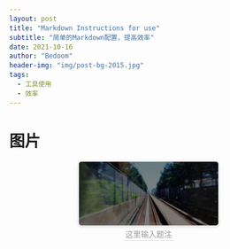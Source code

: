 ```yaml
---
layout: post
title: "Markdown Instructions for use"
subtitle: "简单的Markdown配置，提高效率"
date: 2021-10-16
author: "Bedoom"
header-img: "img/post-bg-2015.jpg"
tags:
  - 工具使用	
  - 效率 
---
```


# 图片

<div align=center>    <img width = "50%" height = "50%" style="border-radius: 0.3125em;    box-shadow: 0 2px 4px 0 rgba(34,36,38,.12),0 2px 10px 0 rgba(34,36,38,.08);"     src="../img/post-bg-2015.jpg">    <br>    <div style="color:orange; border-bottom: 1px solid #d9d9d9;    display: inline-block;    color: #999;    padding: 2px;">这里输入题注</div> </div>

